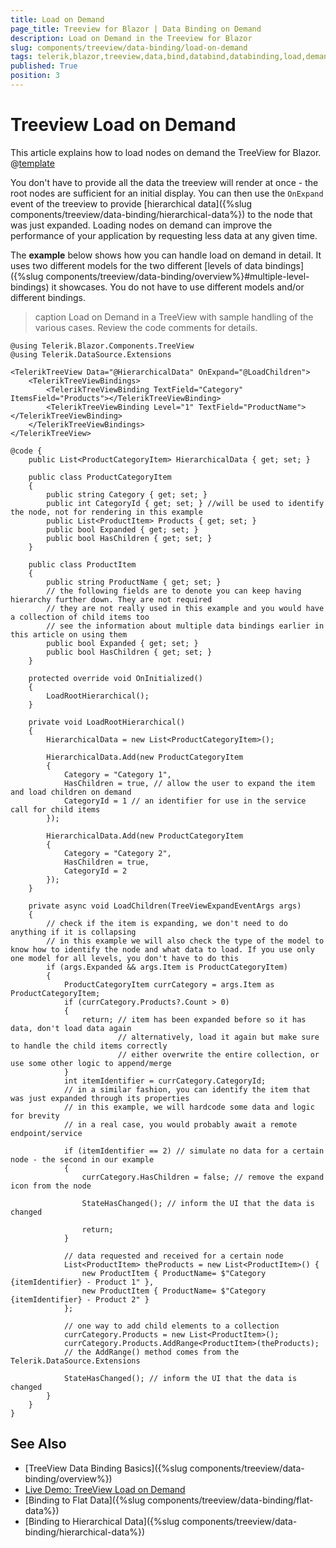 ```yaml
---
title: Load on Demand
page_title: Treeview for Blazor | Data Binding on Demand
description: Load on Demand in the Treeview for Blazor
slug: components/treeview/data-binding/load-on-demand
tags: telerik,blazor,treeview,data,bind,databind,databinding,load,demand
published: True
position: 3
---
```


# Treeview Load on Demand

This article explains how to load nodes on demand the TreeView for Blazor. 
@[template](/_contentTemplates/treeview/basic-example.md#data-binding-basics-link)


You don't have to provide all the data the treeview will render at once - the root nodes are sufficient for an initial display. You can then use the `OnExpand` event of the treeview to provide [hierarchical data]({%slug components/treeview/data-binding/hierarchical-data%}) to the node that was just expanded. Loading nodes on demand can improve the performance of your application by requesting less data at any given time.

The **example** below shows how you can handle load on demand in detail. It uses two different models for the two different [levels of data bindings]({%slug components/treeview/data-binding/overview%}#multiple-level-bindings) it showcases. You do not have to use different models and/or different bindings.

>caption Load on Demand in a TreeView with sample handling of the various cases. Review the code comments for details.

````CSHTML
@using Telerik.Blazor.Components.TreeView
@using Telerik.DataSource.Extensions

<TelerikTreeView Data="@HierarchicalData" OnExpand="@LoadChildren">
	<TelerikTreeViewBindings>
		<TelerikTreeViewBinding TextField="Category" ItemsField="Products"></TelerikTreeViewBinding>
		<TelerikTreeViewBinding Level="1" TextField="ProductName"></TelerikTreeViewBinding>
	</TelerikTreeViewBindings>
</TelerikTreeView>

@code {
	public List<ProductCategoryItem> HierarchicalData { get; set; }

	public class ProductCategoryItem
	{
		public string Category { get; set; }
		public int CategoryId { get; set; } //will be used to identify the node, not for rendering in this example
		public List<ProductItem> Products { get; set; }
		public bool Expanded { get; set; }
		public bool HasChildren { get; set; }
	}

	public class ProductItem
	{
		public string ProductName { get; set; }
		// the following fields are to denote you can keep having hierarchy further down. They are not required
		// they are not really used in this example and you would have a collection of child items too
		// see the information about multiple data bindings earlier in this article on using them
		public bool Expanded { get; set; }
		public bool HasChildren { get; set; }
	}

	protected override void OnInitialized()
	{
		LoadRootHierarchical();
	}

	private void LoadRootHierarchical()
	{
		HierarchicalData = new List<ProductCategoryItem>();

		HierarchicalData.Add(new ProductCategoryItem
		{
			Category = "Category 1",
			HasChildren = true, // allow the user to expand the item and load children on demand
			CategoryId = 1 // an identifier for use in the service call for child items
		});

		HierarchicalData.Add(new ProductCategoryItem
		{
			Category = "Category 2",
			HasChildren = true,
			CategoryId = 2
		});
	}

	private async void LoadChildren(TreeViewExpandEventArgs args)
	{
	    // check if the item is expanding, we don't need to do anything if it is collapsing
	    // in this example we will also check the type of the model to know how to identify the node and what data to load. If you use only one model for all levels, you don't have to do this
		if (args.Expanded && args.Item is ProductCategoryItem)
		{
			ProductCategoryItem currCategory = args.Item as ProductCategoryItem;
			if (currCategory.Products?.Count > 0)
			{
				return; // item has been expanded before so it has data, don't load data again
						// alternatively, load it again but make sure to handle the child items correctly
						// either overwrite the entire collection, or use some other logic to append/merge
			}
			int itemIdentifier = currCategory.CategoryId;
			// in a similar fashion, you can identify the item that was just expanded through its properties
			// in this example, we will hardcode some data and logic for brevity
			// in a real case, you would probably await a remote endpoint/service

			if (itemIdentifier == 2) // simulate no data for a certain node - the second in our example
			{
				currCategory.HasChildren = false; // remove the expand icon from the node

				StateHasChanged(); // inform the UI that the data is changed

				return;
			}

            // data requested and received for a certain node
			List<ProductItem> theProducts = new List<ProductItem>() {
				new ProductItem { ProductName= $"Category {itemIdentifier} - Product 1" },
				new ProductItem { ProductName= $"Category {itemIdentifier} - Product 2" }
			};

			// one way to add child elements to a collection
			currCategory.Products = new List<ProductItem>();
			currCategory.Products.AddRange<ProductItem>(theProducts);
			// the AddRange() method comes from the Telerik.DataSource.Extensions

			StateHasChanged(); // inform the UI that the data is changed
		}
	}
}
````

## See Also

  * [TreeView Data Binding Basics]({%slug components/treeview/data-binding/overview%})
  * [Live Demo: TreeView Load on Demand](https://demos.telerik.com/blazor-ui/treeview/lazy-loading)
  * [Binding to Flat Data]({%slug components/treeview/data-binding/flat-data%})
  * [Binding to Hierarchical Data]({%slug components/treeview/data-binding/hierarchical-data%})

